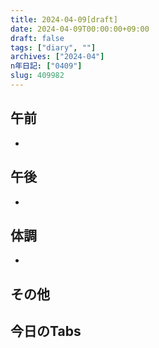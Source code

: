 ```yaml
---
title: 2024-04-09[draft]
date: 2024-04-09T00:00:00+09:00
draft: false
tags: ["diary", ""]
archives: ["2024-04"]
n年日記: ["0409"]
slug: 409982
---
```

## 午前
- 
## 午後
- 
## 体調
- 
## その他
## 今日のTabs